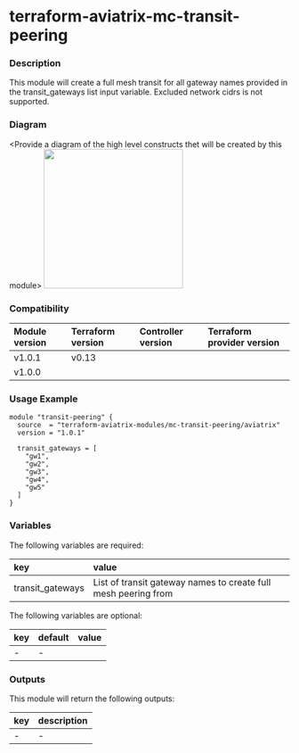 # terraform-aviatrix-mc-transit-peering

### Description
This module will create a full mesh transit for all gateway names provided in the transit_gateways list input variable. Excluded network cidrs is not supported.

### Diagram
\<Provide a diagram of the high level constructs thet will be created by this module>
<img src="<IMG URL>"  height="250">

### Compatibility
Module version | Terraform version | Controller version | Terraform provider version
:--- | :--- | :--- | :---
v1.0.1 | v0.13 | |
v1.0.0 | | |

### Usage Example
```
module "transit-peering" {
  source  = "terraform-aviatrix-modules/mc-transit-peering/aviatrix"
  version = "1.0.1"

  transit_gateways = [
    "gw1",
    "gw2",
    "gw3",
    "gw4",
    "gw5"
  ]
}
```

### Variables
The following variables are required:

key | value
:--- | :---
transit_gateways | List of transit gateway names to create full mesh peering from

The following variables are optional:

key | default | value 
:---|:---|:---
\- | -

### Outputs
This module will return the following outputs:

key | description
:---|:---
\- | -
